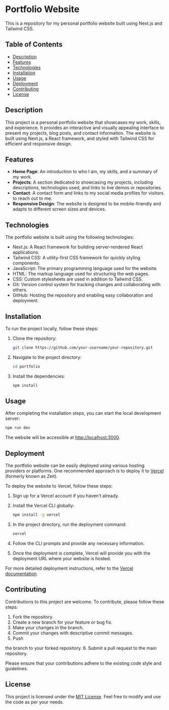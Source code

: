 # Portfolio Website

This is a repository for my personal portfolio website built using Next.js and Tailwind CSS.

## Table of Contents

- [Description](#description)
- [Features](#features)
- [Technologies](#technologies)
- [Installation](#installation)
- [Usage](#usage)
- [Deployment](#deployment)
- [Contributing](#contributing)
- [License](#license)

## Description

This project is a personal portfolio website that showcases my work, skills, and experience. It provides an interactive and visually appealing interface to present my projects, blog posts, and contact information. The website is built using Next.js, a React framework, and styled with Tailwind CSS for efficient and responsive design.

## Features

- **Home Page**: An introduction to who I am, my skills, and a summary of my work.
- **Projects**: A section dedicated to showcasing my projects, including descriptions, technologies used, and links to live demos or repositories.
- **Contact**: A contact form and links to my social media profiles for visitors to reach out to me.
- **Responsive Design**: The website is designed to be mobile-friendly and adapts to different screen sizes and devices.

## Technologies

The portfolio website is built using the following technologies:

- Next.js: A React framework for building server-rendered React applications.
- Tailwind CSS: A utility-first CSS framework for quickly styling components.
- JavaScript: The primary programming language used for the website.
- HTML: The markup language used for structuring the web pages.
- CSS: Custom stylesheets are used in addition to Tailwind CSS.
- Git: Version control system for tracking changes and collaborating with others.
- GitHub: Hosting the repository and enabling easy collaboration and deployment.

## Installation

To run the project locally, follow these steps:

1. Clone the repository:

   ```bash
   git clone https://github.com/your-username/your-repository.git
   ```

2. Navigate to the project directory:

   ```bash
   cd portfolio
   ```

3. Install the dependencies:

   ```bash
   npm install
   ```

## Usage

After completing the installation steps, you can start the local development server:

```bash
npm run dev
```

The website will be accessible at [http://localhost:3000](http://localhost:3000).

## Deployment

The portfolio website can be easily deployed using various hosting providers or platforms. One recommended approach is to deploy it to [Vercel](https://vercel.com/) (formerly known as Zeit).

To deploy the website to Vercel, follow these steps:

1. Sign up for a Vercel account if you haven't already.
2. Install the Vercel CLI globally:

   ```bash
   npm install -g vercel
   ```

3. In the project directory, run the deployment command:

   ```bash
   vercel
   ```

4. Follow the CLI prompts and provide any necessary information.
5. Once the deployment is complete, Vercel will provide you with the deployment URL where your website is hosted.

For more detailed deployment instructions, refer to the [Vercel documentation](https://vercel.com/docs).

## Contributing

Contributions to this project are welcome. To contribute, please follow these steps:

1. Fork the repository.
2. Create a new branch for your feature or bug fix.
3. Make your changes in the branch.
4. Commit your changes with descriptive commit messages.
5. Push

 the branch to your forked repository.
6. Submit a pull request to the main repository.

Please ensure that your contributions adhere to the existing code style and guidelines.

## License

This project is licensed under the [MIT License](LICENSE). Feel free to modify and use the code as per your needs.
